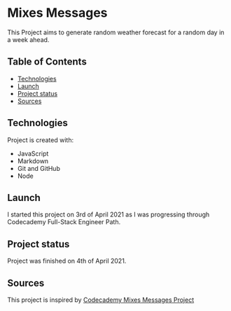 # Mixes Messages

This Project aims to generate random weather forecast for a random day in a week ahead.

## Table of Contents

* [Technologies](#technologies)
* [Launch](#launch)
* [Project status](#project-status)
* [Sources](#sources)

## Technologies

Project is created with:
* JavaScript
* Markdown
* Git and GitHub
* Node

## Launch

I started this project on 3rd of April 2021 as I was progressing through Codecademy Full-Stack Engineer Path.

## Project status

Project was finished on 4th of April 2021.

## Sources

This project is inspired by [Codecademy Mixes Messages Project](https://www.codecademy.com/paths/full-stack-engineer-career-path/tracks/fscp-javascript-syntax-portfolio-project/modules/fscp-mixed-messages/kanban_projects/mixed-messages)